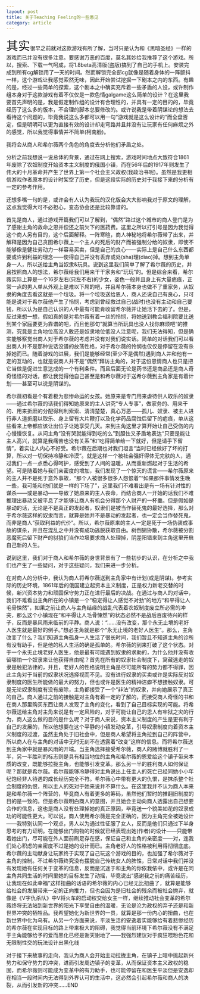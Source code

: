 ```yaml
---
layout: post
title: 关于Teaching Feeling的一些愚见
category: article
---
```

<p><font size="6">其实</font>很早之前就对这款游戏有所了解，当时只是认为和《黑暗圣经》一样的游戏而已并没有很多注意。要感谢万恶的百度，莫名其妙给我推荐了这个游戏。所以，搜索、下载一气呵成，将1.8beta高清版(盗版)搞到了自己的手机上。安装完成到所有cg解锁用了一天的时间。然而解锁完全部cg就像是随着身体的一阵颤抖一样，这个游戏让我感觉索然无味，因此开始尝试挖掘一下剧本之内的东西。有趣的是，经过一些简单的探索，这个剧本之中确实充斥着一些矛盾的人设，或许制作组本身对于这款游戏有着不仅仅是一款色情galgame这么简单的设计？在这里我要首先声明的是，我是假定制作组的设计有合理性的，并具有一定的目的的，毕竟经历了这么多的版本，不合理的脚本总要修改的。或许说我是带着阴谋论的想法去看待这个问题的，毕竟我说这么多都可以用一句“游戏就是这么设计的”而全盘否定，但是明明可以更为直接有效的设计却走弯路并且并没有让玩家有任何麻烦之外的感觉，所以我觉得事情并不简单(柯南脸)。</p>
我将会从商人和希尔薇两个角色的角度去分析他们矛盾之处。<br>

分析之前我想说一说总体的背景，通过在网上搜索，游戏时间地点大致符合1861年废除了农奴制度开始资本主义制度的俄国小镇，而在56年后的1917年则发生了伟大的十月革命并产生了世界上第一个社会主义政权(我政治书呢)。虽然是我更相信游戏作者原本的设计时架空了历史，但是这段实际的历史对于我接下来的分析有一定的参考作用。<br>

还想多嘴一句的是，或许会有人认为我玩的汉化版会大大影响我对于原文的理解，这点我觉得大可不必担心，变态协会还是比较靠谱的。<br>
首先是商人，通过游戏开篇我们可以了解到，“偶然”路过这个城市的商人登门是为了感谢主角的救命之恩并偿还之前欠下的医药费。这里之所以打引号是因为我觉得这个商人另有目的，这个后面解释。一阵寒暄，商人神秘地将希尔薇带了出来，并解释是因为自己贪图希尔薇上一个主人的死后的财产而被强制分给的奴隶，即使不能够像是健壮劳动力一样容易买卖，但是自己的良心——实际上是自己什么东西都要或许到利益的理念——使得自己并没有丢弃或处(sha)理(diao)掉。想到主角单身一人，所以送给主角当奴隶&玩具。说到这里我们简单了解了希尔薇的历史，并且按照商人的想法，希尔薇给我们用来干干家务和“玩玩”的。但是综合来看，希尔薇实际上算是一个16岁左右(只左不右)的少女，姿色一般并且身上有大量疤痕，正常一点的男人单从外观上是难以下屌的吧，并且希尔薇本身也做不了重家务，从奴隶的角度去看这就是一个垃圾。将一个垃圾送给恩人，商人还说自己有良心，只可能是说对于希尔薇他产生了怜悯，考虑到曾经救过自己(战时)也没有主动和自己要钱，所以认为是自己认识的人中最有可能肯收留希尔薇并让她活下去的了。但是，反过来想一想，假如真的是对希尔薇有着一丝的怜悯，将她送到教会福利院要比送到某个家庭要更为靠谱的吧，而且他那句”就算当所玩具也没人找你麻烦吧“的推测，究竟是主角地位高没人敢还是奴隶地位低没人注意呢，我们无法得知，但是确实能够察觉出商人对于希尔薇的考虑并没有对我们说实话。简单的对话我们可以看出商人并不是那种说话没谱的放荡性格，对于希尔薇的怜悯也仅仅是停留在没有杀掉她而已。随着游戏的进展，我们是能够经常(至少不是偶然)遇到商人并和他有一定的互动的，也就是说商人并不是“偶然”拜访主角的，对于这份恩情商人也只是把它当做是促进生意达成的一个有利条件。而且后面无论是药书还是商品还是商人奇奇怪怪的对话，都让我觉得他自己甚至是和希尔薇对于送希尔薇到主角家是有着计划——甚至可以说是阴谋的。<br>
希尔薇初看是个有着极为悲惨命运的女孩。她原来是专门用来虐待供人取乐的奴隶——通过希尔薇的话我们得知她原来的主人讲究“专人专事”，做家务的、用来干的、用来折麽的分配得利利索索、清清楚楚，真心万恶——孤儿、奴隶、被主人进行非人道折磨以取乐、身上留有大片鞭打以及化学药品腐蚀后留下的疤痕，单从这些看来上帝都应该让出位子让她享受几天。来到主角这里才算开始让自己受伤的内心慢慢恢复。从问主角“没有哭就能得到吃的么”到胆怯又矛盾地表达“只要是能让主人高兴，就算是我痛苦也没有关系”和“吃得简单给一下就好，但是请手下留情”，着实让人内心不好受。希尔薇在后期也对我们坦言“当时已经做好了坏的打算，所以对一切保持冷静和冷漠”。就是这样一个被社会强奸得体无完肤的人，通过我们一点一点悉心得呵护，感受到了人间的温暖，从而重新燃起对于生活的希望。可是随着她与我们亲密度的增加，我们发现了一个惊天的谎言——希尔薇原来的主人并不是死于意外事故，“那个人被很多很多人怨恨着”“如果那件事情发生晚一些，我可能和他们就是一样的下场了”，这里我们不难看出是有一场有针对性的谋杀——或是暴动——导致了她原来的主人丧命，而结合商人一开始的话我们不难推理出暴动又被平息了才能够让商人有机会分得那个人财产的一杯羹。但是假如是暴动的话，无论是不是真正的发起者，奴隶们是被当作替死鬼的最好选择，那么对于希尔薇这样的奴隶而言，就算是她并不是暴动的发起者，也一定会当作替死鬼，而非是商人“获取利益的代价”。所以，希尔薇原来的主人一定是死于一场伪装成事故的谋杀，并且在混乱之中并没有成功逃脱获取自由。树倒猢狲散，希尔薇被分割恶魔死后留下财产的豺狼们当作垃圾要求商人处理掉，阴差阳错来到主角这里开启自己新的人生。<br>

说到这里，我们对于商人和希尔薇的身世背景有了一些初步的认识，在分析之中我们也产生了一些疑问，对于这些疑问，我们来进一步分析。<br>

在对商人的分析中，我认为商人将希尔薇送到主角家中有计划(或是阴谋)。参考实际的历史环境，1861年后的俄国建立起资本主义制度，正是权力新老交替的时候，新兴资本势力和顽固保守势力正在进行最后的决战。在通过与商人的对话中，我们不难看出主角所在的小镇是一个“稳定得让人感觉不对劲”的地方“和平得让人毛骨悚然”，如果之前让商人与主角结缘的战乱代表着农奴制度废立所必需的冲突，那么这个小镇现在“和平得让人毛骨悚然”的状态必然不是战后百废待兴的样子，反而是暴风雨来临前的平静。商人说：“……没有改变，那个永无止境的老好人医生就是最好的例子。”想必主角就是那个“永无止境的老好人医生”。那么，主角改变了什么？我们知道主角孤身一人生活了很长时间，我们暂且不知道主角的诊所有没有助手，但是他的私人生活的确是孤单的。希尔薇的到来打破了这个状态。对于一个永无止境老好人医生，他是最有可能遇到奴隶的求助的，为什么他并没有收留哪怕一个奴隶来让他获得自由呢？首先在所有的奴隶社会制度下，窝藏逃走的奴隶是触犯法律的，并且，老好人的性格说明主角是尽可能所有的势力都不得罪，因此主角对于当前的奴隶状况选择视而不见。没有进行奴隶的买卖或许是实际反对奴隶制度的医生所能做的最大的努力，但也或许是医生的精神洁癖不想接触奴隶。可是无论奴隶制度有没有废除，主角都接受了一个“非法”的奴隶，并向她展示了真正的自己。商人通过之前的接触是对主角有着一定的了解的，而接受商人奇怪的书和在商人那里购买东西让商人发现了主角的变化，看到了自己目标实现的可能。将希尔薇送给主角对主角来说是有一定风险的，对于可能让自己的恩人有牢狱之灾的行为，商人这么做的目的是什么呢？对于商人来说，资本主义制度的产生是更有利于自己的发展的，所以他想要在这个平静的小镇发动变革，引导奴隶制度向着资本主义制度的过渡，虽然主角处于旧社会中，但是商人希望将主角拉到自己的阵营中，所以商人在与主角的对话中无时无刻不在透露着“改变”这样的信息。而将希尔薇送到主角家中就是暴风雨的开端。当主角选择接受希尔薇，商人的赌博就胜利了一半，另一半胜利的标志则是具有相当地位的主角和希尔薇的恩爱给这个镇子带来本质的改变，既能够拉拢主角，也能够引发变革。那么另一半的胜利商人如何保证呢？那就是希尔薇。希尔薇能够冷静得对主角说出上任主人的死亡已经同她小小年纪饱经非人待遇的成长经历完全不符。希尔薇心中带有更大的仇恨，是抹杀整个社会制度的仇恨，所以主人的死对于她来说并不算什么。在这里我并不认为商人本来是和希尔薇一个阵营的，毕竟商人有着更多的筹码，虽然他们暂时的推翻旧制度的目的是一致的。但是希尔薇明白商人的意图，并且她会主动向商人透露出自己想要合作的信息，这也是商人没有处理掉她的真正原因，毕竟送一个貌美如花的奴隶成功的可能性更大。可以说，商人使用希尔薇是完全正确的，因为主角完全被她设计——我特别认同一个观点，男人以为通过性征服了女人，反而是他们只通过下半身思考的有力证明。在能够出门购物的时候就已经表现出她(作者)的设计——只能带着她出门，尽可能在外人面前刷足存在感，保证自己和主角的亲密度——对，连我们处心积虑的亲密度不过是她的设计而已。主角老好人的性格被利用得彻彻底底。希尔薇的主动献身让玩家终于实现了自己玩这个游戏的目的，也加强了希尔薇对于主角的控制。不过希尔薇终究没有摆脱自己传统女人的脾性，日常对话中我们并没有发现她有任何关于变革的信息，反而是沉迷于和主角的你侬我侬中，或许是在同主角共同生活的时间里她的目标发生了动摇，毕竟说出“感谢我之前的痛苦经历，让我现在如此幸福”这样扭曲的话语的希尔薇的内心已经无比扭曲了，就算是能够给社会的发展带来一定的正向推力，但也会因为是旧社会的残余而被社会抛弃，就像是《V字仇杀队》中V将火车的启动权交给女主一样，继续推动社会变革的希尔薇终将无法站到新世界的阳光下享受自由的温暖，无论是沦为政权的弃子还是和新世界冲突的牺牲品。我希望她化为新世界的一员，就算是那一份内心的扭曲，也在新世界中化为乌有。从另一个方面来说，平淡生活的安逸着实能够给有着悲惨经历的希尔薇在实现目标的路上带来极大的阻碍，我觉得当前环境下希尔薇没有不满足于主角能够给予的爱而黑化已经是谢天谢地了——我强烈建议对于疯狂喂粉色花和无限制性交的玩法设计出黑化线<br>

对于接下来故事的走向，我认为商人会开始主动拉拢主角，在镇子上暗中挑起新兴势力和保守势力的冲突，进而引发周边镇子的变革，从而保证资本主义政权的稳固，而希尔薇则可能成为变革中的有力助手，也可能停留在和医生平淡但是安逸却在相当一段时间内无法得到外界认可的生活中，这必然会引起希尔薇和商人的决裂，从而引发新的冲突……END<br>
